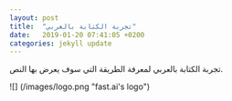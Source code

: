 ```yaml
---
layout: post
title:  "تجربة الكتابة بالعربي"
date:   2019-01-20 07:41:05 +0200
categories: jekyll update
---
```

تجربة الكتابة بالعربي لمعرفة الطريقة التي سوف يعرض بها النص.

![] (/images/logo.png "fast.ai's logo")
